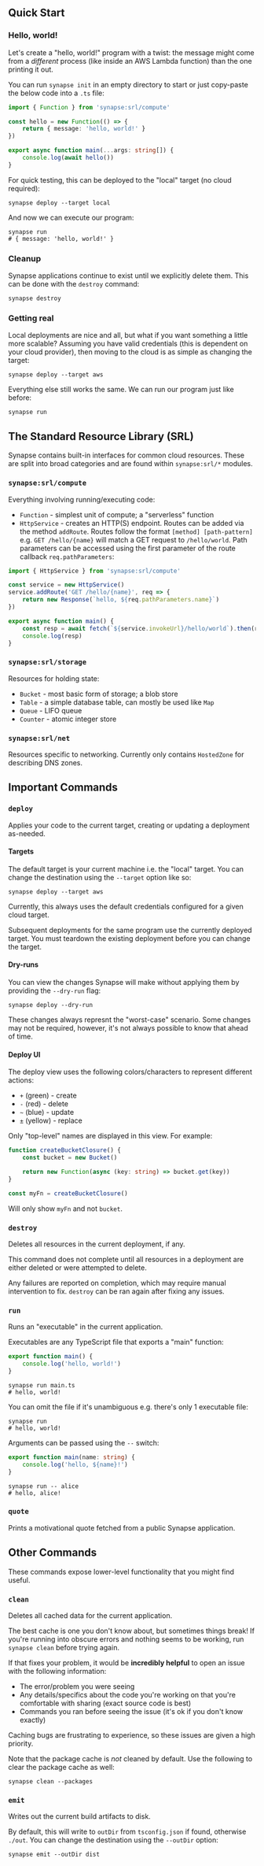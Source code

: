 ## Quick Start

### Hello, world!
Let's create a "hello, world!" program with a twist: the message might come from a _different_ process (like inside an AWS Lambda function) than the one printing it out.

You can run `synapse init` in an empty directory to start or just copy-paste the below code into a `.ts` file:

```ts
import { Function } from 'synapse:srl/compute'

const hello = new Function(() => {
    return { message: 'hello, world!' }
})

export async function main(...args: string[]) {
    console.log(await hello())
}
```

For quick testing, this can be deployed to the "local" target (no cloud required):
```shell
synapse deploy --target local
```

And now we can execute our program:
```shell
synapse run
# { message: 'hello, world!' }
```

### Cleanup
Synapse applications continue to exist until we explicitly delete them. This can be done with the `destroy` command:

```shell
synapse destroy
```

### Getting real

Local deployments are nice and all, but what if you want something a little more scalable? Assuming you have valid credentials (this is dependent on your cloud provider), then moving to the cloud is as simple as changing the target: 

```shell
synapse deploy --target aws
```

Everything else still works the same. We can run our program just like before:

```shell
synapse run
```

## The Standard Resource Library (SRL)

Synapse contains built-in interfaces for common cloud resources. These are split into broad categories and are found within `synapse:srl/*` modules.

### `synapse:srl/compute`

Everything involving running/executing code:
* `Function` - simplest unit of compute; a "serverless" function
* `HttpService` - creates an HTTP(S) endpoint. Routes can be added via the method `addRoute`. Routes follow the format `[method] [path-pattern]` e.g. `GET /hello/{name}` will match a GET request to `/hello/world`. Path parameters can be accessed using the first parameter of the route callback `req.pathParameters`:

```ts
import { HttpService } from 'synapse:srl/compute'

const service = new HttpService() 
service.addRoute('GET /hello/{name}', req => {
    return new Response(`hello, ${req.pathParameters.name}`)
})

export async function main() {
    const resp = await fetch(`${service.invokeUrl}/hello/world`).then(r => r.text())
    console.log(resp)
}
```

### `synapse:srl/storage`

Resources for holding state:
* `Bucket` - most basic form of storage; a blob store
* `Table` - a simple database table, can mostly be used like `Map`
* `Queue` - LIFO queue
* `Counter` - atomic integer store

### `synapse:srl/net`

Resources specific to networking. Currently only contains `HostedZone` for describing DNS zones.

## Important Commands

### `deploy`
Applies your code to the current target, creating or updating a deployment as-needed.

#### Targets
The default target is your current machine i.e. the "local" target. You can change the destination using the `--target` option like so:

```shell
synapse deploy --target aws
```

Currently, this always uses the default credentials configured for a given cloud target. 

Subsequent deployments for the same program use the currently deployed target. You must teardown the existing deployment before you can change the target.

#### Dry-runs
You can view the changes Synapse will make without applying them by providing the `--dry-run` flag:

```shell
synapse deploy --dry-run
```

These changes always represnt the "worst-case" scenario. Some changes may not be required, however, it's not always possible to know that ahead of time.

#### Deploy UI
The deploy view uses the following colors/characters to represent different actions:
* `+` (green) - create
* `-` (red) - delete
* `~` (blue) - update
* `±` (yellow) - replace

Only "top-level" names are displayed in this view. For example:

```ts
function createBucketClosure() {
    const bucket = new Bucket()

    return new Function(async (key: string) => bucket.get(key))
}

const myFn = createBucketClosure()
```

Will only show `myFn` and not `bucket`.

### `destroy`
Deletes all resources in the current deployment, if any. 

This command does not complete until all resources in a deployment are either deleted or were attempted to delete.

Any failures are reported on completion, which may require manual intervention to fix. `destroy` can be ran again after fixing any issues.

### `run`
Runs an "executable" in the current application.

Executables are any TypeScript file that exports a "main" function:

```main.ts
export function main() {
    console.log('hello, world!')
}
```

```shell
synapse run main.ts
# hello, world!
```

You can omit the file if it's unambiguous e.g. there's only 1 executable file:

```shell
synapse run
# hello, world!
```

Arguments can be passed using the `--` switch:
```main.ts
export function main(name: string) {
    console.log('hello, ${name}!')
}
```

```shell
synapse run -- alice
# hello, alice!
```

### `quote`

Prints a motivational quote fetched from a public Synapse application.

## Other Commands
These commands expose lower-level functionality that you might find useful.

### `clean`

Deletes all cached data for the current application.

The best cache is one you don't know about, but sometimes things break! If you're running into obscure errors and nothing seems to be working, run `synapse clean` before trying again.

If that fixes your problem, it would be **incredibly helpful** to open an issue with the following information:
* The error/problem you were seeing
* Any details/specifics about the code you're working on that you're comfortable with sharing (exact source code is best)
* Commands you ran before seeing the issue (it's ok if you don't know exactly)


Caching bugs are frustrating to experience, so these issues are given a high priority.

Note that the package cache is _not_ cleaned by default. Use the following to clear the package cache as well:
```shell
synapse clean --packages
```

### `emit`

Writes out the current build artifacts to disk. 

By default, this will write to `outDir` from `tsconfig.json` if found, otherwise `./out`. You can change the destination using the `--outDir` option:

```shell
synapse emit --outDir dist
```

